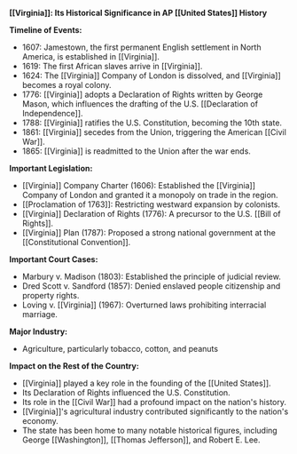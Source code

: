 **[[Virginia]]: Its Historical Significance in AP [[United States]] History**

**Timeline of Events:**

* 1607: Jamestown, the first permanent English settlement in North America, is established in [[Virginia]].
* 1619: The first African slaves arrive in [[Virginia]].
* 1624: The [[Virginia]] Company of London is dissolved, and [[Virginia]] becomes a royal colony.
* 1776: [[Virginia]] adopts a Declaration of Rights written by George Mason, which influences the drafting of the U.S. [[Declaration of Independence]].
* 1788: [[Virginia]] ratifies the U.S. Constitution, becoming the 10th state.
* 1861: [[Virginia]] secedes from the Union, triggering the American [[Civil War]].
* 1865: [[Virginia]] is readmitted to the Union after the war ends.

**Important Legislation:**

* [[Virginia]] Company Charter (1606): Established the [[Virginia]] Company of London and granted it a monopoly on trade in the region.
* [[Proclamation of 1763]]: Restricting westward expansion by colonists.
* [[Virginia]] Declaration of Rights (1776): A precursor to the U.S. [[Bill of Rights]].
* [[Virginia]] Plan (1787): Proposed a strong national government at the [[Constitutional Convention]].

**Important Court Cases:**

* Marbury v. Madison (1803): Established the principle of judicial review.
* Dred Scott v. Sandford (1857): Denied enslaved people citizenship and property rights.
* Loving v. [[Virginia]] (1967): Overturned laws prohibiting interracial marriage.

**Major Industry:**

* Agriculture, particularly tobacco, cotton, and peanuts

**Impact on the Rest of the Country:**

* [[Virginia]] played a key role in the founding of the [[United States]].
* Its Declaration of Rights influenced the U.S. Constitution.
* Its role in the [[Civil War]] had a profound impact on the nation's history.
* [[Virginia]]'s agricultural industry contributed significantly to the nation's economy.
* The state has been home to many notable historical figures, including George [[Washington]], [[Thomas Jefferson]], and Robert E. Lee.